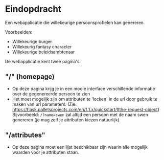 # Eindopdracht

Een webapplicatie die willekeurige persoonsprofielen kan genereren. 

Voorbeelden:
- Willekeurige burger
- Willekeurig fantasy character
- Willekeurige beleidsambtenaar

De webapplicatie kent twee pagina's:
## "/" (homepage)
- Op deze pagina krijg je in een mooie interface verschillende informatie over de gegenereerde persoon te zien
- Het moet mogelijk zijn om attributen te 'locken' in de url door gebruik te maken van url parameters. (Zie: https://flask.palletsprojects.com/en/1.1.x/quickstart/#the-request-object)
Bijvoorbeeld:
`/?name=swen` zal altijd een persoon met de naam swen genereren (je mag zelf je attributen kiezen natuurlijk)

## "/attributes"
- Op deze pagina moet een lijst beschikbaar zijn waarin alle mogelijk waarden voor je attributen staan.